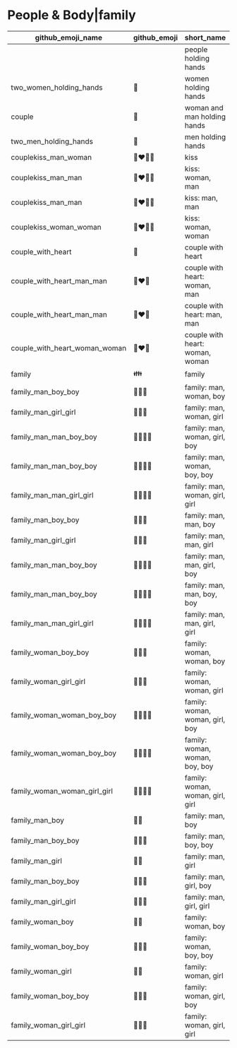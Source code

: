 # People & Body|family

|github_emoji_name|github_emoji|short_name|unicode_index|
|---|---|---|---|
|||people holding hands|442|
|two_women_holding_hands|:two_women_holding_hands:|women holding hands|443|
|couple|:couple:|woman and man holding hands|444|
|two_men_holding_hands|:two_men_holding_hands:|men holding hands|445|
|couplekiss_man_woman|:couplekiss_man_woman:|kiss|446|
|couplekiss_man_man|:couplekiss_man_man:|kiss: woman, man|447|
|couplekiss_man_man|:couplekiss_man_man:|kiss: man, man|448|
|couplekiss_woman_woman|:couplekiss_woman_woman:|kiss: woman, woman|449|
|couple_with_heart|:couple_with_heart:|couple with heart|450|
|couple_with_heart_man_man|:couple_with_heart_man_man:|couple with heart: woman, man|451|
|couple_with_heart_man_man|:couple_with_heart_man_man:|couple with heart: man, man|452|
|couple_with_heart_woman_woman|:couple_with_heart_woman_woman:|couple with heart: woman, woman|453|
|family|:family:|family|454|
|family_man_boy_boy|:family_man_boy_boy:|family: man, woman, boy|455|
|family_man_girl_girl|:family_man_girl_girl:|family: man, woman, girl|456|
|family_man_man_boy_boy|:family_man_man_boy_boy:|family: man, woman, girl, boy|457|
|family_man_man_boy_boy|:family_man_man_boy_boy:|family: man, woman, boy, boy|458|
|family_man_man_girl_girl|:family_man_man_girl_girl:|family: man, woman, girl, girl|459|
|family_man_boy_boy|:family_man_boy_boy:|family: man, man, boy|460|
|family_man_girl_girl|:family_man_girl_girl:|family: man, man, girl|461|
|family_man_man_boy_boy|:family_man_man_boy_boy:|family: man, man, girl, boy|462|
|family_man_man_boy_boy|:family_man_man_boy_boy:|family: man, man, boy, boy|463|
|family_man_man_girl_girl|:family_man_man_girl_girl:|family: man, man, girl, girl|464|
|family_woman_boy_boy|:family_woman_boy_boy:|family: woman, woman, boy|465|
|family_woman_girl_girl|:family_woman_girl_girl:|family: woman, woman, girl|466|
|family_woman_woman_boy_boy|:family_woman_woman_boy_boy:|family: woman, woman, girl, boy|467|
|family_woman_woman_boy_boy|:family_woman_woman_boy_boy:|family: woman, woman, boy, boy|468|
|family_woman_woman_girl_girl|:family_woman_woman_girl_girl:|family: woman, woman, girl, girl|469|
|family_man_boy|:family_man_boy:|family: man, boy|470|
|family_man_boy_boy|:family_man_boy_boy:|family: man, boy, boy|471|
|family_man_girl|:family_man_girl:|family: man, girl|472|
|family_man_boy_boy|:family_man_boy_boy:|family: man, girl, boy|473|
|family_man_girl_girl|:family_man_girl_girl:|family: man, girl, girl|474|
|family_woman_boy|:family_woman_boy:|family: woman, boy|475|
|family_woman_boy_boy|:family_woman_boy_boy:|family: woman, boy, boy|476|
|family_woman_girl|:family_woman_girl:|family: woman, girl|477|
|family_woman_boy_boy|:family_woman_boy_boy:|family: woman, girl, boy|478|
|family_woman_girl_girl|:family_woman_girl_girl:|family: woman, girl, girl|479|
